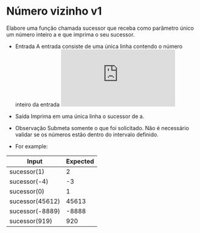 # Número vizinho v1
Elabore uma função chamada sucessor que receba como parâmetro único um número inteiro a  e que imprima o seu sucessor.


* Entrada 
A entrada consiste de uma única linha contendo o número inteiro da entrada ![equation](http://www.sciweavers.org/tex2img.php?eq=a%20%2810%20%5E%7B-5%7D%20%3Ca%3C10%5E%7B5%7D%29&bc=White&fc=Black&im=jpg&fs=12&ff=arev&edit=)


* Saída 
Imprima em uma única linha o sucessor de a.

* Observação 
Submeta somente o que foi solicitado.
Não é necessário validar se os números estão dentro do intervalo definido.
* For example:

Input|Expected
-----|--------
sucessor(1)|2
sucessor(-4)|-3
sucessor(0)|1
sucessor(45612)|45613
sucessor(-8889)|-8888
sucessor(919)|920
